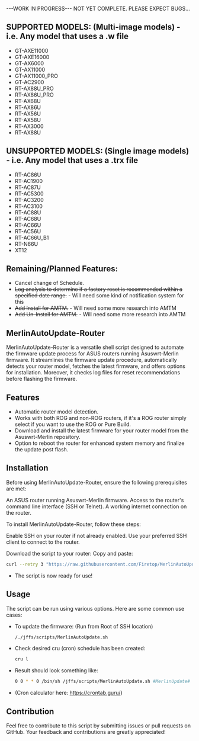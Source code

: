 ---WORK IN PROGRESS--- 
NOT YET COMPLETE. PLEASE EXPECT BUGS...

## SUPPORTED MODELS: (Multi-image models) - i.e. Any model that uses a .w file

 - GT-AXE11000
 - GT-AXE16000
 - GT-AX6000
 - GT-AX11000
 - GT-AX11000_PRO
 - GT-AC2900
 - RT-AX88U_PRO
 - RT-AX86U_PRO
 - RT-AX68U
 - RT-AX86U
 - RT-AX56U
 - RT-AX58U
 - RT-AX3000
 - RT-AX88U
 
## UNSUPPORTED MODELS: (Single image models) - i.e. Any model that uses a .trx file

 - RT-AC86U
 - RT-AC1900
 - RT-AC87U
 - RT-AC5300
 - RT-AC3200
 - RT-AC3100
 - RT-AC88U
 - RT-AC68U
 - RT-AC66U
 - RT-AC56U
 - RT-AC66U_B1
 - RT-N66U
 - XT12

## Remaining/Planned Features:
- Cancel change of Schedule.
- ~~Log analysis to determine if a factory reset is recommended within a specified date range.~~ - Will need some kind of notification system for this
- ~~Add Install for AMTM.~~ - Will need some more research into AMTM
- ~~Add Un-Install for AMTM.~~ - Will need some more research into AMTM
  

## MerlinAutoUpdate-Router

MerlinAutoUpdate-Router is a versatile shell script designed to automate the firmware update process for ASUS routers running Asuswrt-Merlin firmware. 
It streamlines the firmware update procedure, automatically detects your router model, fetches the latest firmware, and offers options for installation. Moreover, it checks log files for reset recommendations before flashing the firmware.

## Features

- Automatic router model detection.
- Works with both ROG and non-ROG routers, if it's a ROG router simply select if you want to use the ROG or Pure Build.
- Download and install the latest firmware for your router model from the Asuswrt-Merlin repository.
- Option to reboot the router for enhanced system memory and finalize the update post flash.

## Installation
Before using MerlinAutoUpdate-Router, ensure the following prerequisites are met:

An ASUS router running Asuswrt-Merlin firmware.
Access to the router's command line interface (SSH or Telnet).
A working internet connection on the router.

To install MerlinAutoUpdate-Router, follow these steps:

Enable SSH on your router if not already enabled.
Use your preferred SSH client to connect to the router.

Download the script to your router:
Copy and paste:
```bash
curl --retry 3 "https://raw.githubusercontent.com/Firetop/MerlinAutoUpdate-Router/master/MerlinAutoUpdate.sh" -o "/jffs/scripts/MerlinAutoUpdate.sh" && chmod +x "/jffs/scripts/MerlinAutoUpdate.sh"
```
- The script is now ready for use!
  
## Usage

The script can be run using various options. Here are some common use cases:

- To update the firmware: (Run from Root of SSH location)
  ```bash
  /./jffs/scripts/MerlinAutoUpdate.sh

- Check desired cru (cron) schedule has been created:
  ```bash
  cru l

- Result should look something like: 
  ```bash
  0 0 * * 0 /bin/sh /jffs/scripts/MerlinAutoUpdate.sh #MerlinUpdate#

- (Cron calculator here: https://crontab.guru/)
## Contribution
Feel free to contribute to this script by submitting issues or pull requests on GitHub. Your feedback and contributions are greatly appreciated!

